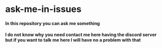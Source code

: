 # ask-me-in-issues
<h4>In this repository you can ask me something </h4>
<h4>
  I do not know why you need contact me here 
  having the discord server but if you want to 
  talk me here I will have no a problem with that
</h4>

